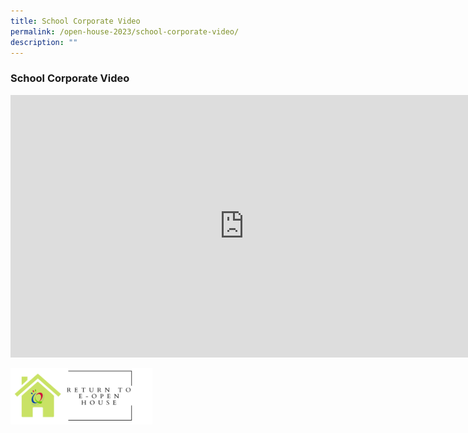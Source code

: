 ```yaml
---
title: School Corporate Video
permalink: /open-house-2023/school-corporate-video/
description: ""
---
```

### **School Corporate Video**

<iframe width="748" height="420" src="https://www.youtube.com/embed/QGcts6lAeu8" title="Queenstown  Primary School Corporate Video" frameborder="0" allow="accelerometer; autoplay; clipboard-write; encrypted-media; gyroscope; picture-in-picture" allowfullscreen=""></iframe>

<p><a href="https://staging.d3haevm43m8pfu.amplifyapp.com/eopenhouse/overview/">
<img style="width:45%" src="/images/openhouse%20return.png">
</a></p>